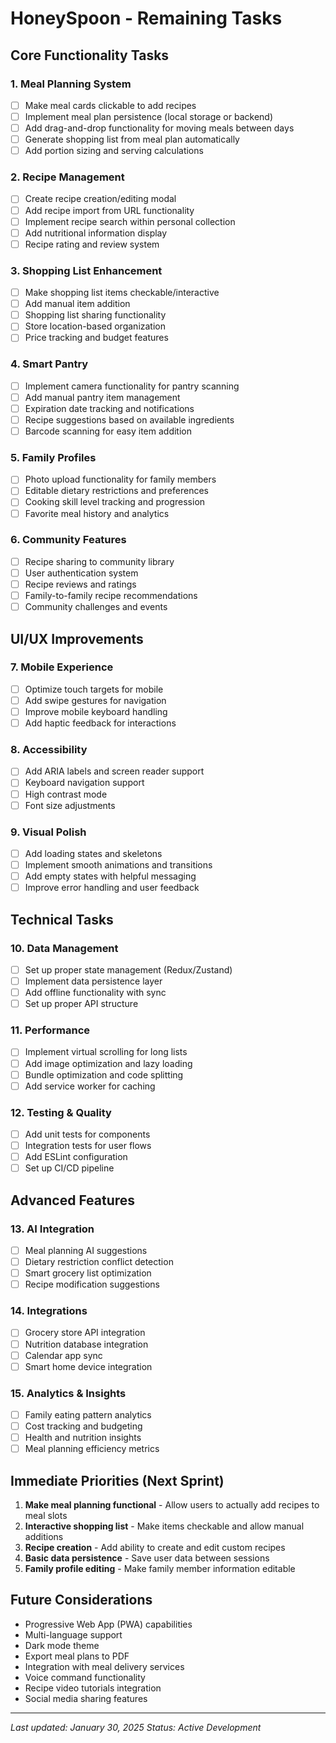 # HoneySpoon - Remaining Tasks

## Core Functionality Tasks

### 1. Meal Planning System
- [ ] Make meal cards clickable to add recipes
- [ ] Implement meal plan persistence (local storage or backend)
- [ ] Add drag-and-drop functionality for moving meals between days
- [ ] Generate shopping list from meal plan automatically
- [ ] Add portion sizing and serving calculations

### 2. Recipe Management
- [ ] Create recipe creation/editing modal
- [ ] Add recipe import from URL functionality
- [ ] Implement recipe search within personal collection
- [ ] Add nutritional information display
- [ ] Recipe rating and review system

### 3. Shopping List Enhancement
- [ ] Make shopping list items checkable/interactive
- [ ] Add manual item addition
- [ ] Shopping list sharing functionality
- [ ] Store location-based organization
- [ ] Price tracking and budget features

### 4. Smart Pantry
- [ ] Implement camera functionality for pantry scanning
- [ ] Add manual pantry item management
- [ ] Expiration date tracking and notifications
- [ ] Recipe suggestions based on available ingredients
- [ ] Barcode scanning for easy item addition

### 5. Family Profiles
- [ ] Photo upload functionality for family members
- [ ] Editable dietary restrictions and preferences
- [ ] Cooking skill level tracking and progression
- [ ] Favorite meal history and analytics

### 6. Community Features
- [ ] Recipe sharing to community library
- [ ] User authentication system
- [ ] Recipe reviews and ratings
- [ ] Family-to-family recipe recommendations
- [ ] Community challenges and events

## UI/UX Improvements

### 7. Mobile Experience
- [ ] Optimize touch targets for mobile
- [ ] Add swipe gestures for navigation
- [ ] Improve mobile keyboard handling
- [ ] Add haptic feedback for interactions

### 8. Accessibility
- [ ] Add ARIA labels and screen reader support
- [ ] Keyboard navigation support
- [ ] High contrast mode
- [ ] Font size adjustments

### 9. Visual Polish
- [ ] Add loading states and skeletons
- [ ] Implement smooth animations and transitions
- [ ] Add empty states with helpful messaging
- [ ] Improve error handling and user feedback

## Technical Tasks

### 10. Data Management
- [ ] Set up proper state management (Redux/Zustand)
- [ ] Implement data persistence layer
- [ ] Add offline functionality with sync
- [ ] Set up proper API structure

### 11. Performance
- [ ] Implement virtual scrolling for long lists
- [ ] Add image optimization and lazy loading
- [ ] Bundle optimization and code splitting
- [ ] Add service worker for caching

### 12. Testing & Quality
- [ ] Add unit tests for components
- [ ] Integration tests for user flows
- [ ] Add ESLint configuration
- [ ] Set up CI/CD pipeline

## Advanced Features

### 13. AI Integration
- [ ] Meal planning AI suggestions
- [ ] Dietary restriction conflict detection
- [ ] Smart grocery list optimization
- [ ] Recipe modification suggestions

### 14. Integrations
- [ ] Grocery store API integration
- [ ] Nutrition database integration
- [ ] Calendar app sync
- [ ] Smart home device integration

### 15. Analytics & Insights
- [ ] Family eating pattern analytics
- [ ] Cost tracking and budgeting
- [ ] Health and nutrition insights
- [ ] Meal planning efficiency metrics

## Immediate Priorities (Next Sprint)

1. **Make meal planning functional** - Allow users to actually add recipes to meal slots
2. **Interactive shopping list** - Make items checkable and allow manual additions
3. **Recipe creation** - Add ability to create and edit custom recipes
4. **Basic data persistence** - Save user data between sessions
5. **Family profile editing** - Make family member information editable

## Future Considerations

- Progressive Web App (PWA) capabilities
- Multi-language support
- Dark mode theme
- Export meal plans to PDF
- Integration with meal delivery services
- Voice command functionality
- Recipe video tutorials integration
- Social media sharing features

---

*Last updated: January 30, 2025*
*Status: Active Development*